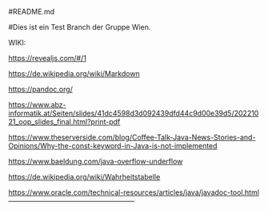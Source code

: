 #README.md


#Dies ist ein Test Branch der Gruppe Wien.




WIKI:


https://revealjs.com/#/1


https://de.wikipedia.org/wiki/Markdown

https://pandoc.org/

https://www.abz-informatik.at/Seiten/slides/41dc4598d3d092439dfd44c9d00e39d5/20221021_oop_slides_final.html?print-pdf


https://www.theserverside.com/blog/Coffee-Talk-Java-News-Stories-and-Opinions/Why-the-const-keyword-in-Java-is-not-implemented


https://www.baeldung.com/java-overflow-underflow


https://de.wikipedia.org/wiki/Wahrheitstabelle


https://www.oracle.com/technical-resources/articles/java/javadoc-tool.html
——————————————————
